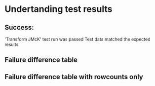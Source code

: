 # Undertanding test results

## Success:

'Transform JMcK' test run was passed
Test data matched the expected results.


## Failure difference table



## Failure difference table with rowcounts only






